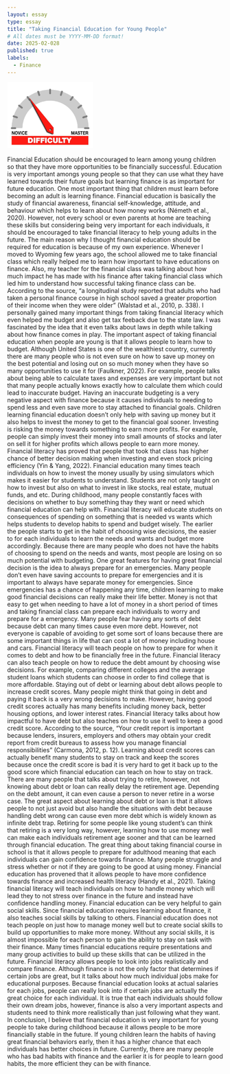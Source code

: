 ```yaml
---
layout: essay
type: essay
title: "Taking Financial Education for Young People"
# All dates must be YYYY-MM-DD format!
date: 2025-02-028
published: true
labels:
  - Finance
---
```


<img width="200px" class="rounded float-start pe-4" src="../img/difficulty/degree_difficulty.jpg">

Financial Education should be encouraged to learn among young children so that they have more opportunities to be financially successful. Education is very important amongs young people so that they can use what they have learned towards their future goals but learning finance is as important for future education. One most  important thing that children must learn before becoming an adult is learning finance. Financial education is basically the study of financial awareness, financial self-knowledge, attitude, and behaviour which helps to learn about how money works (Németh et al., 2020). However, not every school or even parents at home are teaching these skills but considering being very important for each individuals, it should be encouraged to take financial literacy to help young adults in the future. 
The main reason why I thought financial education should be required for education is because of my own experience. Whenever I moved to Wyoming few years ago, the school allowed me to take financial class which really helped me to learn how important to have educations on finance. Also, my teacher for the financial class was talking about how much impact he has made with his finance after taking financial class which led him to understand how successful taking finance class can be. According to the source,  “a longitudinal study reported that adults who had taken a personal finance course in high school saved a greater proportion of their income when they were older” (Walstad et al., 2010, p. 338). I personally gained many important things from taking financial literacy which even helped me budget and also get tax feeback due to the state law. I was fascinated by the idea that it even talks about laws in depth while talking about how finance comes in play. 
The important aspect of taking financial education when people are young is that it allows people to learn how to budget. Although United States is one of the wealthiest country, currently there are many people who is not even sure on how to save up money on the best potential and losing out on so much money when they have so many opportunities to use it for (Faulkner, 2022). For example, people talks about being able to calculate taxes and expenses are very important but not that many people actually knows exactly how to calculate them which could lead to inaccurate budget. Having an inaccurate budgeting is a very negative aspect with finance because it causes individuals to needing to spend less and even save more to stay attached to financial goals. 
Children learning financial education doesn’t only help with saving up money but it also helps to invest the money to get to the financial goal sooner. Investing is risking the money towards something to earn more profits. For example, people can simply invest their money into small amounts of stocks and later on sell it for higher profits which allows people to earn more money. Financial literacy has proved that people that took that class has higher chance of better decision making when investing and even stock pricing efficiency (Yin & Yang, 2022). Financial education many times teach individuals on how to invest the money usually by using simulators which makes it easier for students to understand. Students are not only taught on how to invest but also on what to invest in like stocks, real estate, mutual funds, and etc. 
During childhood, many people constantly faces with decisions on whether to buy something thay they want or need which financial education can help with. Financial literacy will educate students on consequences of spending on something that is needed vs wants which helps students to develop habits to spend and budget wisely. The earlier the people starts to get in the habit of choosing wise decisions, the easier to for each individuals to learn the needs and wants and budget more accordingly. Because there are many people who does not have the habits of choosing to spend on the needs and wants, most people are losing on so much potential with budgeting. 
One great features for having great financial decision is the idea to always prepare for an emergencies. Many people don’t even have saving accounts to prepare for emergencies and it is important to always have separate money for emergencies. Since emergencies has a chance of happening any time, children learning to make good financial decisions can really make their life better. Money is not that easy to get when needing to have a lot of money in a short period of times and taking financial class can prepare each individuals to worry and prepare for a emergency. 
Many people fear having any sorts of debt because debt can many times cause even more debt. However, not everyone is capable of avoiding to get some sort of loans because there are some important things in life that can cost a lot of money including house and cars. Financial literacy will teach people on how to prepare for when it comes to debt and how to be financially free in the future. Financial literacy can also teach people on how to reduce the debt amount by choosing wise decisions. For example, comparing different colleges and the average student loans which students can choose in order to find college that is more affordable. 
Staying out of debt or learning about debt allows people to increase credit scores. Many people might think that going in debt and paying it back is a very wrong decisions to make. However, having good credit scores actually has many benefits including money back, better housing options, and lower interest rates. Financial literacy talks about how impactful to have debt but also teaches on how to use it well to keep a good credit score. According to the source, “Your credit report is important because lenders, insurers, employers and others may obtain your credit report from credit bureaus to assess how you manage financial responsibilities” (Carmona, 2012, p. 12).   Learning about credit scores can actually benefit many students to stay on track and keep the scores because once the credit score is bad it is very hard to get it back up to the good score which financial education can teach on how to stay on track. 
There are many people that talks about trying to retire, however, not knowing about debt or loan can really delay the retirement age. Depending on the debt amount, it can even cause a person to never retire in a worse case. The great aspect about learning about debt or loan is that it allows people to not just avoid but also handle the situations with debt because handling debt wrong can cause even more debt which is widely known as infinite debt trap. Retiring for some people like young student’s can think that retiring is a very long way, however, learning how to use money well can make each individuals retirement age sooner and that can be learned through financial education.
The great thing about taking financial course in school is that it allows people to prepare for adulthood meaning that each individuals can gain confidence towards finance. Many people struggle and stress whether or not if they are going to be good at using money. Financial education has provened that it allows people to have more confidence towards finance and increased health literacy (Handy et al., 2021). Taking financial literacy will teach individuals on how to handle money which will lead they to not stress over finance in the future and instead have confidence handling money. 
Financial education can be very helpful to gain social skills. Since financial education requires learning about finance, it also teaches social skills by talking to others. Financial education does not teach people on just how to manage money well but to create social skills to build up opportunities to make more money. Without any social skills, it is almost impossible for each person to gain the ability to stay on task with their finance. Many times financial educations require presentations and many group activities to build up these skills that can be utilized in the future. 
Financial literacy allows people to look into jobs realistically and compare finance. Although finance is not the only factor that determines if certain jobs are great, but it talks about how much individual jobs make for educational purposes. Because financial education looks at actual salaries for each jobs, people can really look into if certain jobs are actually the great choice for each individual. It is true that each individuals should follow their own dream jobs, however, finance is also a very important aspects and students need to think more realistically than just following what they want. 
In conclusion, I believe that financial education is very important for young people to take during childhood because it allows people to be more financially stable in the future. If young children learn the habits of having great financial behaviors early, then it has a higher chance that each individuals has better choices in future. Currently, there are many people who has bad habits with finance and the earlier it is for people to learn good habits, the more efficient they can be with finance. 
